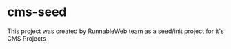 # cms-seed
This project was created by RunnableWeb team as a seed/init project for it's CMS Projects
